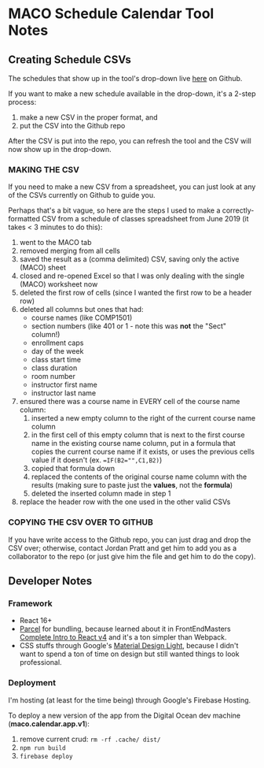 # MACO Schedule Calendar Tool Notes

## Creating Schedule CSVs

The schedules that show up in the tool's drop-down live [here](https://github.com/jpratt-mru/maco.calendar.datafiles) on Github.

If you want to make a new schedule available in the drop-down, it's a 2-step process:

1. make a new CSV in the proper format, and
1. put the CSV into the Github repo

After the CSV is put into the repo, you can refresh the tool and the CSV will now show up in the drop-down.

### MAKING THE CSV

If you need to make a new CSV from a spreadsheet, you can just look at any of the CSVs currently on Github to guide you.

Perhaps that's a bit vague, so here are the steps I used to make a correctly-formatted CSV from a schedule of classes spreadsheet from June 2019 (it takes < 3 minutes to do this):

1. went to the MACO tab
1. removed merging from all cells
1. saved the result as a (comma delimited) CSV, saving only the active (MACO) sheet
1. closed and re-opened Excel so that I was only dealing with the single (MACO) worksheet now
1. deleted the first row of cells (since I wanted the first row to be a header row)
1. deleted all columns but ones that had:
   - course names (like COMP1501)
   - section numbers (like 401 or 1 - note this was **not** the "Sect" column!)
   - enrollment caps
   - day of the week
   - class start time
   - class duration
   - room number
   - instructor first name
   - instructor last name
1. ensured there was a course name in EVERY cell of the course name column:
   1. inserted a new empty column to the right of the current course name column
   1. in the first cell of this empty column that is next to the first course name in the existing course name column, put in a formula that copies the current course name if it exists, or uses the previous cells value if it doesn't (ex. `=IF(B2="",C1,B2)`)
   1. copied that formula down
   1. replaced the contents of the original course name column with the results (making sure to paste just the **values**, not the **formula**)
   1. deleted the inserted column made in step 1
1. replace the header row with the one used in the other valid CSVs

### COPYING THE CSV OVER TO GITHUB

If you have write access to the Github repo, you can just drag and drop the CSV over; otherwise, contact Jordan Pratt and get him to add you as a collaborator to the repo (or just give him the file and get him to do the copy).

## Developer Notes

### Framework

- React 16+
- [Parcel](https://parceljs.org/) for bundling, because learned about it in FrontEndMasters [Complete Intro to React v4](https://frontendmasters.com/courses/complete-react-v4/) and it's a ton simpler than Webpack.
- CSS stuffs through Google's [Material Design Light](https://getmdl.io), because I didn't want to spend a ton of time on design but still wanted things to look professional.

### Deployment

I'm hosting (at least for the time being) through Google's Firebase Hosting.

To deploy a new version of the app from the Digital Ocean dev machine (**maco.calendar.app.v1**):

1. remove current crud: `rm -rf .cache/ dist/`
1. `npm run build`
1. `firebase deploy`
